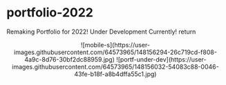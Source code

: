 # portfolio-2022
Remaking Portfolio for 2022! Under Development Currently!  return
<p align='center'>
![mobile-s](https://user-images.githubusercontent.com/64573965/148156294-26c719cd-f808-4a9c-8d76-30bf2dc88959.jpg)
![portf-under-dev](https://user-images.githubusercontent.com/64573965/148156032-54083c88-0046-43fe-b18f-a8b4dffa55c1.jpg)
</p>
